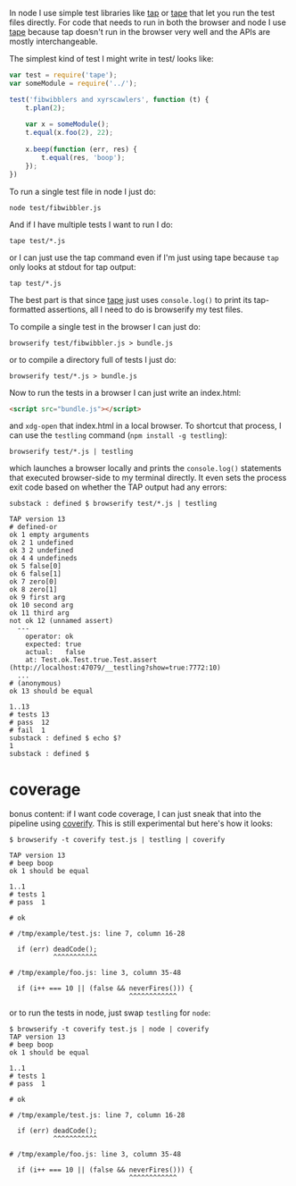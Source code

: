 In node I use simple test libraries like [tap](https://npmjs.org/package/tap) or
[tape](https://npmjs.org/package/tape) that let you run the test files directly.
For code that needs to run in both the browser and node I use
[tape](https://npmjs.org/package/tape) because tap doesn't run in the browser
very well and the APIs are mostly interchangeable.

The simplest kind of test I might write in test/ looks like:

``` js
var test = require('tape');
var someModule = require('../');

test('fibwibblers and xyrscawlers', function (t) {
    t.plan(2);
    
    var x = someModule();
    t.equal(x.foo(2), 22);
    
    x.beep(function (err, res) {
        t.equal(res, 'boop');
    });
})
```

To run a single test file in node I just do:

```
node test/fibwibbler.js
```

And if I have multiple tests I want to run I do:

```
tape test/*.js
```

or I can just use the tap command even if I'm just using tape because `tap` only
looks at stdout for tap output:

```
tap test/*.js
```

The best part is that since [tape](https://npmjs.org/package/tape) just uses
`console.log()` to print its tap-formatted assertions, all I need to do is
browserify my test files.

To compile a single test in the browser I can just do:

```
browserify test/fibwibbler.js > bundle.js
```

or to compile a directory full of tests I just do:

```
browserify test/*.js > bundle.js
```

Now to run the tests in a browser I can just write an index.html:

``` html
<script src="bundle.js"></script>
```

and `xdg-open` that index.html in a local browser. To shortcut that process, I
can use the `testling` command (`npm install -g testling`):

```
browserify test/*.js | testling
```

which launches a browser locally and prints the `console.log()` statements that
executed browser-side to my terminal directly. It even sets the process exit
code based on whether the TAP output had any errors:

```
substack : defined $ browserify test/*.js | testling

TAP version 13
# defined-or
ok 1 empty arguments
ok 2 1 undefined
ok 3 2 undefined
ok 4 4 undefineds
ok 5 false[0]
ok 6 false[1]
ok 7 zero[0]
ok 8 zero[1]
ok 9 first arg
ok 10 second arg
ok 11 third arg
not ok 12 (unnamed assert)
  ---
    operator: ok
    expected: true
    actual:   false
    at: Test.ok.Test.true.Test.assert (http://localhost:47079/__testling?show=true:7772:10)
  ...
# (anonymous)
ok 13 should be equal

1..13
# tests 13
# pass  12
# fail  1
substack : defined $ echo $?
1
substack : defined $ 
```

# coverage

bonus content: if I want code coverage, I can just sneak that into the pipeline
using [coverify](https://npmjs.org/package/coverify). This is still experimental
but here's how it looks:

```
$ browserify -t coverify test.js | testling | coverify

TAP version 13
# beep boop
ok 1 should be equal

1..1
# tests 1
# pass  1

# ok

# /tmp/example/test.js: line 7, column 16-28

  if (err) deadCode();
           ^^^^^^^^^^^

# /tmp/example/foo.js: line 3, column 35-48

  if (i++ === 10 || (false && neverFires())) {
                              ^^^^^^^^^^^^

```

or to run the tests in node, just swap `testling` for `node`:

```
$ browserify -t coverify test.js | node | coverify
TAP version 13
# beep boop
ok 1 should be equal

1..1
# tests 1
# pass  1

# ok

# /tmp/example/test.js: line 7, column 16-28

  if (err) deadCode();
           ^^^^^^^^^^^

# /tmp/example/foo.js: line 3, column 35-48

  if (i++ === 10 || (false && neverFires())) {
                              ^^^^^^^^^^^^

```
